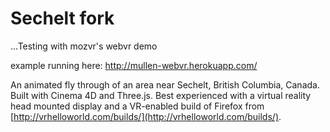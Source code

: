 # Sechelt fork

...Testing with mozvr's webvr demo

example running here:
http://mullen-webvr.herokuapp.com/


An animated fly through of an area near Sechelt, British Columbia, Canada. Built with Cinema 4D and Three.js. Best experienced with a virtual reality head mounted display and a VR-enabled build of Firefox from [http://vrhelloworld.com/builds/](http://vrhelloworld.com/builds/).

